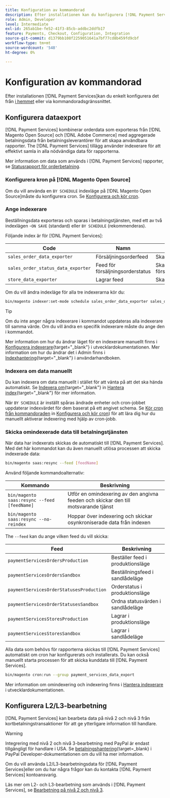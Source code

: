 ```yaml
---
title: Konfiguration av kommandorad
description: Efter installationen kan du konfigurera [!DNL Payment Services] med kommandoradsgränssnittet.
role: Admin, Developer
level: Intermediate
exl-id: 265ab1be-fe52-41f3-85cb-addbc2ddfb17
feature: Payments, Checkout, Configuration, Integration
source-git-commit: d1379bb108f2259051641a7bf77cd8b459fd9cbf
workflow-type: tm+mt
source-wordcount: '548'
ht-degree: 0%

---
```


# Konfiguration av kommandorad

Efter installationen [!DNL Payment Services]kan du enkelt konfigurera det från [i hemmet](payments-home.md) eller via kommandoradsgränssnittet.

## Konfigurera dataexport

[!DNL Payment Services] kombinerar orderdata som exporteras från [!DNL Magento Open Source] och [!DNL Adobe Commerce] med aggregerade betalningsdata från betalningsleverantörer för att skapa användbara rapporter. The [!DNL Payment Services] tillägg använder indexerare för att effektivt samla in alla nödvändiga data för rapporterna.

Mer information om data som används i [!DNL Payment Services] rapporter, se [Statusrapport för orderbetalning](order-payment-status.md#data-used-in-the-report).

### Konfigurera kron på [!DNL Magento Open Source]

Om du vill använda en `BY SCHEDULE` indexläge på [!DNL Magento Open Source]måste du konfigurera cron. Se [Konfigurera och kör cron](https://devdocs.magento.com/guides/v2.4/config-guide/cli/config-cli-subcommands-cron.html).

### Ange indexerare

Beställningsdata exporteras och sparas i betalningstjänsten, med ett av två indexlägen -`ON SAVE` (standard) eller `BY SCHEDULE` (rekommenderas).

Följande index är för [!DNL Payment Services]:

| Code | Namn | Beskrivning |
|    ---    |  ---  |  ---  |
| `sales_order_data_exporter` | Försäljningsorderfeed | Skapar index för orderdata |
| `sales_order_status_data_exporter` | Feed för försäljningsorderstatus | Skapar index för försäljningsorderstatusdata |
| `store_data_exporter` | Lagrar feed | Skapar index för butiksdata |

Om du vill ändra indexläge för alla tre indexerarna kör du:

```bash
bin/magento indexer:set-mode schedule sales_order_data_exporter sales_order_status_data_exporter store_data_exporter
```

>[!TIP]
>
>Om du inte anger några indexerare i kommandot uppdateras alla indexerare till samma värde. Om du vill ändra en specifik indexerare måste du ange den i kommandot.

Mer information om hur du ändrar läget för en indexerare manuellt finns i [Konfigurera indexerare](https://devdocs.magento.com/guides/v2.4/config-guide/cli/config-cli-subcommands-index.html#configure-indexers){target="_blank"} i utvecklardokumentationen. Mer information om hur du ändrar det i Admin finns i [Indexhantering](https://docs.magento.com/user-guide/system/index-management.html#change-the-index-mode){target="_blank"} i användarhandboken.

### Indexera om data manuellt

Du kan indexera om data manuellt i stället för att vänta på att det ska hända automatiskt. Se [Indexera om](https://devdocs.magento.com/guides/v2.4/config-guide/cli/config-cli-subcommands-index.html#reindex){target="_blank"} in [Hantera index](https://devdocs.magento.com/guides/v2.4/config-guide/cli/config-cli-subcommands-index.html){target="_blank"} för mer information.

När `BY SCHEDULE` är inställt spåras ändrade enheter och cron-jobbet uppdaterar indexvärdet för dem baserat på ett angivet schema. Se [Kör cron från kommandoraden](https://devdocs.magento.com/guides/v2.4/config-guide/cli/config-cli-subcommands-cron.html#config-cli-cron-group-run) in [Konfigurera och kör cron](https://devdocs.magento.com/guides/v2.4/config-guide/cli/config-cli-subcommands-cron.html)) för att lära dig hur du manuellt aktiverar indexering med hjälp av cron-jobb.

### Skicka omindexerade data till betalningstjänsten

När data har indexerats skickas de automatiskt till [!DNL Payment Services]. Med det här kommandot kan du även manuellt utlösa processen att skicka indexerade data:

```bash
bin/magento saas:resync --feed [feedName]
```

Använd följande kommandoalternativ:

| Kommando | Beskrivning |
|  ---  |  ---  |
| `bin/magento saas:resync --feed [feedName]` | Utför en omindexering av den angivna feeden och skickar den till motsvarande tjänst |
| `bin/magento saas:resync --no-reindex` | Hoppar över indexering och skickar osynkroniserade data från indexen |

The `--feed` kan du ange vilken feed du vill skicka:

| Feed | Beskrivning |
|  ---  |  ---  |
| `paymentServicesOrdersProduction` | Beställer feed i produktionsläge |
| `paymentServicesOrdersSandbox` | Beställningsfeed i sandlådeläge |
| `paymentServicesOrderStatusesProduction` | Orderstatus i produktionsläge |
| `paymentServicesOrderStatusesSandbox` | Ordna statusvärden i sandlådeläge |
| `paymentServicesStoresProduction` | Lagrar i produktionsläge |
| `paymentServicesStoresSandbox` | Lagrar i sandlådeläge |

Alla data som behövs för rapporterna skickas till [!DNL Payment Services] automatiskt om cron har konfigurerats och installerats. Du kan också manuellt starta processen för att skicka kunddata till [!DNL Payment Services].

```bash
bin/magento cron:run --group payment_services_data_export
```

Mer information om omindexering och indexering finns i [Hantera indexerare](https://devdocs.magento.com/guides/v2.4/config-guide/cli/config-cli-subcommands-index.html) i utvecklardokumentationen.

## Konfigurera L2/L3-bearbetning

[!DNL Payment Services] kan bearbeta data på nivå 2 och nivå 3 från kortbetalningstransaktioner för att ge ytterligare information till handlare.

>[!WARNING]
>
> Integrering med nivå 2 och nivå 3-bearbetning med PayPal är endast tillgängligt för handlare i USA. Se [betalningshantering](https://developer.paypal.com/docs/checkout/advanced/processing/){target=_blank} i PayPal Developer-dokumentationen om du vill ha mer information.

Om du vill använda L2/L3-bearbetningsdata för [!DNL Payment Services]eller om du har några frågor kan du kontakta [!DNL Payment Services] kontoansvarig.

Läs mer om L2- och L3-bearbetning som används i [!DNL Payment Services], se [Bearbetning på nivå 2 och nivå 3](levels-card-payment-transactions.md).
